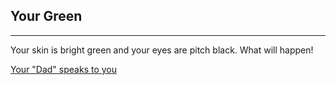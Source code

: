  ## Your Green
---

Your skin is bright green and your eyes are pitch black. What will happen!

[Your "Dad" speaks to you](language.md)
